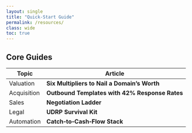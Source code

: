 ```yaml
---
layout: single
title: "Quick‑Start Guide"
permalink: /resources/
class: wide
toc: true
---
```


## Core Guides

| Topic | Article |
|-------|---------|
| Valuation | **Six Multipliers to Nail a Domain’s Worth** |
| Acquisition | **Outbound Templates with 42% Response Rates** |
| Sales | **Negotiation Ladder** |
| Legal | **UDRP Survival Kit** |
| Automation | **Catch‑to‑Cash‑Flow Stack** |
